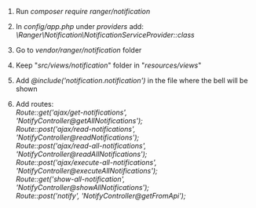 1. Run *composer require ranger/notification*

2. In *config/app.php* under *providers* add:<br />
*\Ranger\Notification\NotificationServiceProvider::class*

3. Go to *vendor/ranger/notification* folder

4. Keep "*src/views/notification*" folder in "*resources/views*"

5. Add *@include('notification.notification')* in the file where the bell will be shown

5. Add routes:<br />
*Route::get('ajax/get-notifications', 'NotifyController@getAllNotifications');*<br />
*Route::post('ajax/read-notifications', 'NotifyController@readNotifications');*<br />
*Route::post('ajax/read-all-notifications', 'NotifyController@readAllNotifications');*<br />
*Route::post('ajax/execute-all-notifications', 'NotifyController@executeAllNotifications');*<br />
*Route::get('show-all-notification', 'NotifyController@showAllNotifications');*<br />
*Route::post('notify', 'NotifyController@getFromApi');*